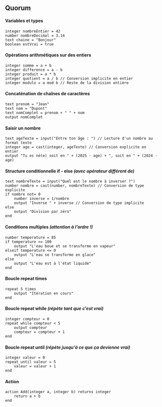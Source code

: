 ## Quorum

#### Variables et types

```quorum
integer nombreEntier = 42
number nombreDecimal = 3.14
text chaine = "Bonjour"
boolean estVrai = true
```

#### Opérations arithmétiques sur des entiers

```quorum
integer somme = a + b
integer difference = a - b
integer produit = a * b
integer quotient = a / b // Conversion implicite en entier
integer modulo = a mod b // Reste de la division entière
```

#### Concaténation de chaînes de caractères

```quorum
text prenom = "Jean"
text nom = "Dupont"
text nomComplet = prenom + " " + nom
output nomComplet
```

#### Saisir un nombre

```quorum
text ageTexte = input("Entre ton âge : ") // Lecture d'un nombre au format texte
integer age = cast(integer, ageTexte) // Conversion explicite en entier
output "Tu es né(e) soit en " + (2025 - age) + ", soit en " + (2024 - age)
```

#### Structure conditionnelle if - else  *(avec opérateur différent de)*

```quorum
text nombreTexte = input("Quel est le nombre à inverser ?")
number nombre = cast(number, nombreTexte) // Conversion de type explicite
if nombre not= 0
    number inverse = 1/nombre
    output "Inverse " + inverse // Conversion de type implicite
else
    output "Division par zéro"
end
```



#### Conditions multiples  *(attention à l'ordre !)*

```quorum
number temperature = 85
if temperature >= 100
    output "L'eau boue et se transforme en vapeur"
elseif temperature <= 0
    output "L'eau se transforme en glace"
else
    output "L'eau est à l'état liquide"
end
```

#### Boucle repeat times

```quorum
repeat 5 times
    output "Itération en cours"
end
```

#### Boucle repeat while  *(répète tant que c'est vrai)*

```quorum
integer compteur = 0
repeat while compteur < 5
    output compteur
    compteur = compteur + 1
end
```

#### Boucle repeat until  *(répète jusqu'à ce que ça devienne vrai)*

```quorum
integer valeur = 0
repeat until valeur = 5
    valeur = valeur + 1
end
```

#### Action

```quorum
action Add(integer a, integer b) returns integer
    return a + b
end
```

